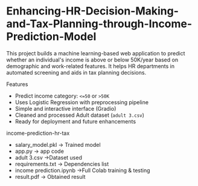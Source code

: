 # Enhancing-HR-Decision-Making-and-Tax-Planning-through-Income-Prediction-Model

This project builds a machine learning-based web application to predict whether an individual's income is above or below 50K/year based on demographic and work-related features. It helps HR departments in automated screening and aids in tax planning decisions.

 Features

- Predict income category: `<=50` or `>50K`
- Uses Logistic Regression with preprocessing pipeline
- Simple and interactive interface (Gradio)
- Cleaned and processed Adult dataset (`adult 3.csv`)
- Ready for deployment and future enhancements

income-prediction-hr-tax
 - salary_model.pkl         -> Trained model
 - app.py                   -> app code
 - adult 3.csv              ->Dataset used
 - requirements.txt         -> Dependencies list
 - income prediction.ipynb   ->Full Colab training & testing
 -  result.pdf               -> Obtained result
 

